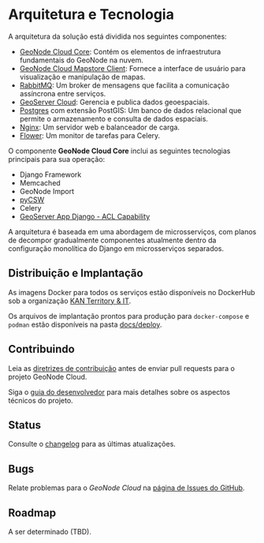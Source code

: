 # Arquitetura e Tecnologia

A arquitetura da solução está dividida nos seguintes componentes:

* [GeoNode Cloud Core](https://github.com/Kan-T-IT/geonode-cloud-core): Contém os elementos de infraestrutura fundamentais do GeoNode na nuvem.
* [GeoNode Cloud Mapstore Client](https://github.com/Kan-T-IT/geonode-cloud-mapstore-client): Fornece a interface de usuário para visualização e manipulação de mapas.
* [RabbitMQ](https://github.com/rabbitmq): Um broker de mensagens que facilita a comunicação assíncrona entre serviços.
* [GeoServer Cloud](https://github.com/geoserver/geoserver-cloud): Gerencia e publica dados geoespaciais.
* [Postgres](https://github.com/postgres) com extensão PostGIS: Um banco de dados relacional que permite o armazenamento e consulta de dados espaciais.
* [Nginx](https://github.com/nginx/nginx): Um servidor web e balanceador de carga.
* [Flower](https://github.com/mher/flower): Um monitor de tarefas para Celery.

O componente **GeoNode Cloud Core** inclui as seguintes tecnologias principais para sua operação:

* Django Framework
* Memcached
* GeoNode Import
* [pyCSW](https://github.com/geopython/pycsw)
* Celery
* [GeoServer App Django - ACL Capability](https://github.com/Kan-T-IT/geonode-cloud-core/tree/main/geonode/geoserver/acl)

A arquitetura é baseada em uma abordagem de microsserviços, com planos de decompor gradualmente componentes atualmente dentro da configuração monolítica do Django em microsserviços separados.

## Distribuição e Implantação

As imagens Docker para todos os serviços estão disponíveis no DockerHub sob a organização [KAN Territory & IT](https://hub.docker.com/u/kantit).

Os arquivos de implantação prontos para produção para `docker-compose` e `podman` estão disponíveis na pasta [docs/deploy](docs/deploy).

## Contribuindo

Leia as [diretrizes de contribuição](CONTRIBUTING.md) antes de enviar pull requests para o projeto GeoNode Cloud.

Siga o [guia do desenvolvedor]() para mais detalhes sobre os aspectos técnicos do projeto.

## Status

Consulte o [changelog](https://github.com/Kan-T-IT/geonode-cloud/releases) para as últimas atualizações.

## Bugs

Relate problemas para o *GeoNode Cloud* na [página de Issues do GitHub](https://github.com/Kan-T-IT/geonode-cloud/issues).

## Roadmap

A ser determinado (TBD).
